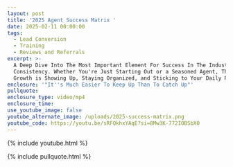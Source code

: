 ```yaml
---
layout: post
title: '2025 Agent Success Matrix '
date: 2025-02-11 00:00:00
tags:
  - Lead Conversion
  - Training
  - Reviews and Referrals
excerpt: >-
  A Deep Dive Into The Most Important Element For Success In The Industry:
  Consistency. Whether You're Just Starting Out or a Seasoned Agent, The Key to
  Growth is Showing Up, Staying Organized, and Sticking to Your Daily Routines
enclosure: '"It''s Much Easier To Keep Up Than To Catch Up"'
pullquote:
enclosure_type: video/mp4
enclosure_time:
use_youtube_image: false
youtube_alternate_image: /uploads/2025-success-matrix.png
youtube_code: https://youtu.be/sRFQkhxYAqE?si=8Mw3K-772IOBSbX0
---
```

{% include youtube.html %}

{% include pullquote.html %}
